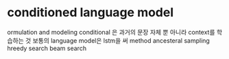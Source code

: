 # conditioned language model
ormulation and modeling
    conditional 은 과거의 문장 자체 뿐 아니라 context를 학습하는 것
    보통의 language model은 lstm을 써
    method
        ancesteral sampling
        hreedy search
        beam search
